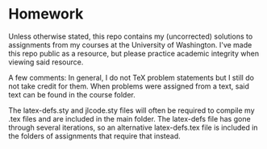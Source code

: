 # Homework
Unless otherwise stated, this repo contains my (uncorrected) solutions to assignments from my courses at the University of Washington. I've made this repo public as a resource, but please practice academic integrity when viewing said resource. 

A few comments:
In general, I do not TeX problem statements but I still do not take credit for them. When problems were assigned from a text, said text can be found in the course folder.

The latex-defs.sty and jlcode.sty files will often be required to compile my .tex files and are included in the main folder. The latex-defs file has gone through several iterations, so an alternative latex-defs.tex file is included in the folders of assignments that require that instead. 

